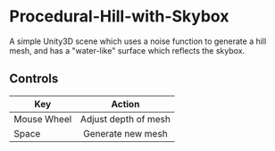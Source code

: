 # Procedural-Hill-with-Skybox
A simple Unity3D scene which uses a noise function to generate a hill mesh, and has a "water-like" surface which reflects the skybox.

## Controls
| Key        | Action           |
| ------------- |:-------------:|
| Mouse Wheel      | Adjust depth of mesh |
| Space      | Generate new mesh     |
